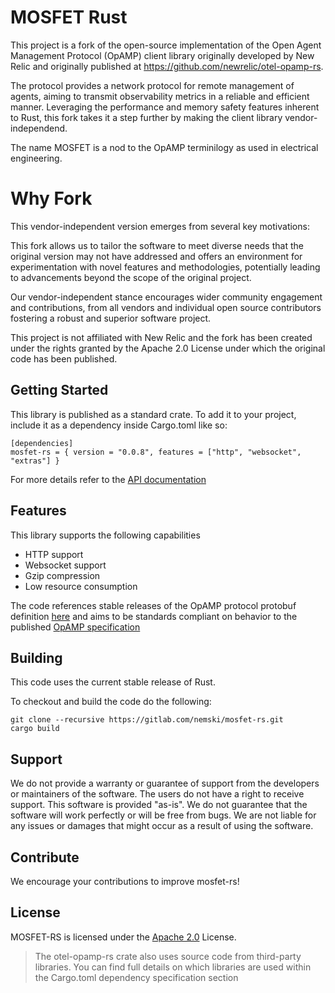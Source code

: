 # MOSFET Rust

This project is a fork of the open-source implementation of the Open Agent Management Protocol (OpAMP) client library originally developed by New Relic and originally published at https://github.com/newrelic/otel-opamp-rs. 

The protocol provides a network protocol for remote management of agents, aiming to transmit observability metrics in a reliable and efficient manner. Leveraging the performance and memory safety features inherent to Rust, this fork takes it a step further by making the client library vendor-independend.

The name MOSFET is a nod to the OpAMP terminilogy as used in electrical engineering.

 # Why Fork

This vendor-independent version emerges from several key motivations:

This fork allows us to tailor the software to meet diverse needs that the original version may not have addressed and offers an environment for experimentation with novel features and methodologies, potentially leading to advancements beyond the scope of the original project.

Our vendor-independent stance encourages wider community engagement and contributions, from all vendors and individual open source contributors fostering a robust and superior software project.

This project is not affiliated with New Relic and the fork has been created under the rights granted by the Apache 2.0 License under which the original code has been published.

## Getting Started

 This library is published as a standard crate. To add it to your project, include it as a dependency inside Cargo.toml like so:
```
[dependencies]
mosfet-rs = { version = "0.0.8", features = ["http", "websocket", "extras"] }
```

For more details refer to the [API documentation](https://docs.rs/otel-opamp-rs/latest/otel_opamp_rs/)
## Features

This library supports the following capabilities
 - HTTP support
 - Websocket support
 - Gzip compression
 - Low resource consumption

The code references stable releases of the OpAMP protocol protobuf definition [here](https://github.com/open-telemetry/opamp-spec) and aims to be standards compliant on behavior to the published [OpAMP specification](https://github.com/open-telemetry/opamp-spec/blob/main/specification.md)

## Building

This code uses the current stable release of Rust.

To checkout and build the code do the following:
```
git clone --recursive https://gitlab.com/nemski/mosfet-rs.git
cargo build
```

## Support

We do not provide a warranty or guarantee of support from the developers or maintainers of the software. The users do not have a right to receive support. This software is provided "as-is".
We do not guarantee that the software will work perfectly or will be free from bugs. We are not liable for any issues or damages that might occur as a result of using the software.

## Contribute

We encourage your contributions to improve mosfet-rs! 


## License
MOSFET-RS is licensed under the [Apache 2.0](http://apache.org/licenses/LICENSE-2.0.txt) License.
> The otel-opamp-rs crate also uses source code from third-party libraries. You can find full details on which libraries are used within the Cargo.toml dependency specification section
